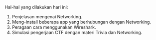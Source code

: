 
Hal-hal yang dilakukan hari ini:
1. Penjelasan mengenai Networking.
2. Meng-install beberapa app yang berhubungan dengan Networking.
3. Peragaan cara menggunakan Wireshark.
4. Simulasi pengerjaan CTF dengan materi Trivia dan Networking.
